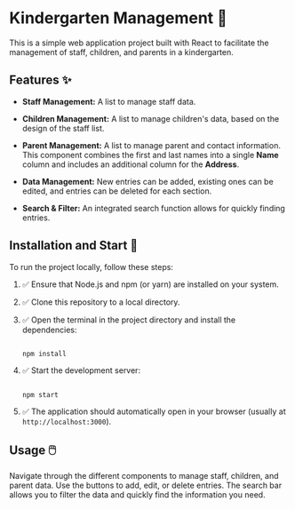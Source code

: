 # Kindergarten Management 🏫



This is a simple web application project built with React to facilitate the management of staff, children, and parents in a kindergarten.



## Features ✨



* **Staff Management:** A list to manage staff data.



* **Children Management:** A list to manage children's data, based on the design of the staff list.



* **Parent Management:** A list to manage parent and contact information. This component combines the first and last names into a single **Name** column and includes an additional column for the **Address**.



* **Data Management:** New entries can be added, existing ones can be edited, and entries can be deleted for each section.



* **Search & Filter:** An integrated search function allows for quickly finding entries.





## Installation and Start 🚀



To run the project locally, follow these steps:



1.  ✅ Ensure that Node.js and npm (or yarn) are installed on your system.



2.  ✅ Clone this repository to a local directory.



3.  ✅ Open the terminal in the project directory and install the dependencies:



    ```

    npm install

    ```



4.  ✅ Start the development server:



    ```

    npm start

    ```



5.  ✅ The application should automatically open in your browser (usually at `http://localhost:3000`).



## Usage 🖱️



Navigate through the different components to manage staff, children, and parent data. Use the buttons to add, edit, or delete entries. The search bar allows you to filter the data and quickly find the information you need.
